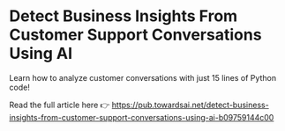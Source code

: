 # Detect Business Insights From Customer Support Conversations Using AI
Learn how to analyze customer conversations with just 15 lines of Python code!

Read the full article here 👉 https://pub.towardsai.net/detect-business-insights-from-customer-support-conversations-using-ai-b09759144c00
